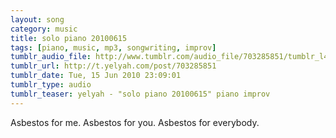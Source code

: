 ```yaml
---
layout: song
category: music
title: solo piano 20100615
tags: [piano, music, mp3, songwriting, improv]
tumblr_audio_file: http://www.tumblr.com/audio_file/703285851/tumblr_l43a71hIfp1qzo4ep
tumblr_url: http://t.yelyah.com/post/703285851
tumblr_date: Tue, 15 Jun 2010 23:09:01
tumblr_type: audio
tumblr_teaser: yelyah - "solo piano 20100615" piano improv
---
```

Asbestos for me. Asbestos for you. Asbestos for everybody.
